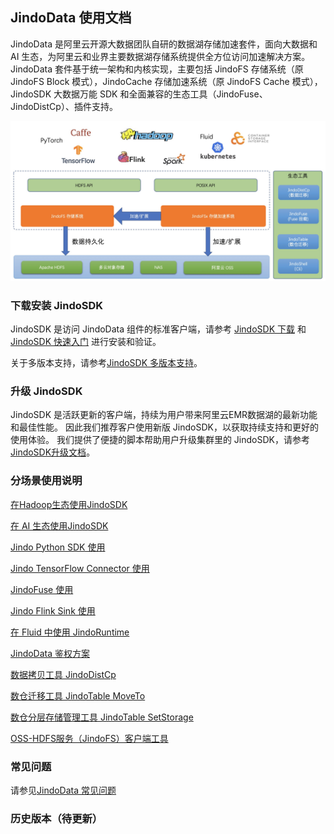 ## JindoData 使用文档

JindoData 是阿里云开源大数据团队自研的数据湖存储加速套件，面向大数据和 AI 生态，为阿里云和业界主要数据湖存储系统提供全方位访问加速解决方案。JindoData 套件基于统一架构和内核实现，主要包括 JindoFS 存储系统（原 JindoFS Block 模式），JindoCache 存储加速系统（原 JindoFS Cache 模式），JindoSDK 大数据万能 SDK 和全面兼容的生态工具（JindoFuse、JindoDistCp）、插件支持。

![JindoData](../image/jindodata-arch.png)

### 下载安装 JindoSDK

JindoSDK 是访问 JindoData 组件的标准客户端，请参考 [JindoSDK 下载](jindosdk/jindodata_download.md) 和
[JindoSDK 快速入门](jindosdk/jindosdk_quickstart.md) 进行安装和验证。

关于多版本支持，请参考[JindoSDK 多版本支持](jindosdk/jindosdk_deployment_multi_platform.md)。

### 升级 JindoSDK

JindoSDK 是活跃更新的客户端，持续为用户带来阿里云EMR数据湖的最新功能和最佳性能。
因此我们推荐客户使用新版 JindoSDK，以获取持续支持和更好的使用体验。
我们提供了便捷的脚本帮助用户升级集群里的 JindoSDK，请参考 [JindoSDK升级文档](upgrade/emr2_upgrade_jindosdk.md)。

### 分场景使用说明

[在Hadoop生态使用JindoSDK](jindosdk/jindosdk_deployment_hadoop.md)

[在 AI 生态使用JindoSDK](jindosdk/jindosdk_deployment_ai.md)

[Jindo Python SDK 使用](jindosdk/python/pyjindo_quickstart.md)

[Jindo TensorFlow Connector 使用](jindosdk/tensorflow/jindosdk_on_tensorflow.md)

[JindoFuse 使用](jindofuse/jindofuse_quickstart.md)

[Jindo Flink Sink 使用](jindosdk/flink/jindosdk_on_flink.md)

[在 Fluid 中使用 JindoRuntime](fluid-jindoruntime/jindo_fluid_overview.md)

[JindoData 鉴权方案](jindoauth/jindoauth_emr-next_kerberos.md)

[数据拷贝工具 JindoDistCp](jindotools/jindodistcp_quickstart.md)

[数仓迁移工具 JindoTable MoveTo](jindotools/jindotable_moveto.md)

[数仓分层存储管理工具 JindoTable SetStorage](jindotools/jindotable_set_storage_class.md)

[OSS-HDFS服务（JindoFS）客户端工具](jindofs/jindofs_client_tools.md)

### 常见问题

请参见[JindoData 常见问题](faq.md)

### 历史版本（待更新）

